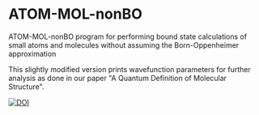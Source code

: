 # ATOM-MOL-nonBO
ATOM-MOL-nonBO program for performing bound state calculations of small atoms and molecules without assuming the Born-Oppenheimer approximation

This slightly modified version prints wavefunction parameters for further analysis as done in our paper "A Quantum Definition of Molecular Structure".

[![DOI](https://zenodo.org/badge/DOI/10.5281/zenodo.8420768.svg)](https://doi.org/10.5281/zenodo.8420768)

